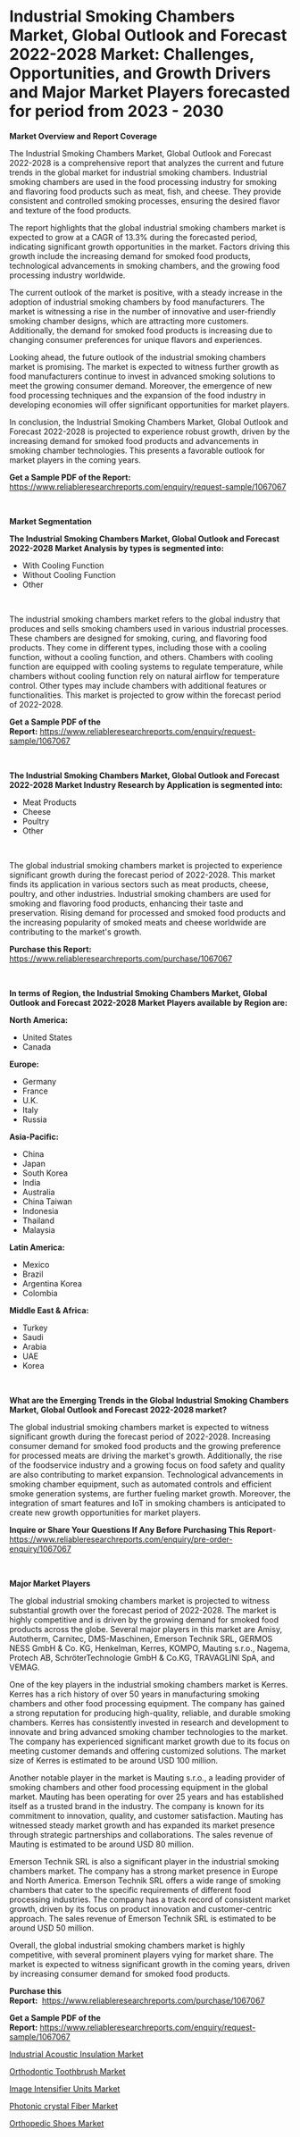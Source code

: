 <p><h1>Industrial Smoking Chambers Market, Global Outlook and Forecast 2022-2028 Market: Challenges, Opportunities, and Growth Drivers and Major Market Players forecasted for period from 2023 - 2030</h1></p><p><strong>Market Overview and Report Coverage</strong></p>
<p><p>The Industrial Smoking Chambers Market, Global Outlook and Forecast 2022-2028 is a comprehensive report that analyzes the current and future trends in the global market for industrial smoking chambers. Industrial smoking chambers are used in the food processing industry for smoking and flavoring food products such as meat, fish, and cheese. They provide consistent and controlled smoking processes, ensuring the desired flavor and texture of the food products.</p><p>The report highlights that the global industrial smoking chambers market is expected to grow at a CAGR of 13.3% during the forecasted period, indicating significant growth opportunities in the market. Factors driving this growth include the increasing demand for smoked food products, technological advancements in smoking chambers, and the growing food processing industry worldwide.</p><p>The current outlook of the market is positive, with a steady increase in the adoption of industrial smoking chambers by food manufacturers. The market is witnessing a rise in the number of innovative and user-friendly smoking chamber designs, which are attracting more customers. Additionally, the demand for smoked food products is increasing due to changing consumer preferences for unique flavors and experiences.</p><p>Looking ahead, the future outlook of the industrial smoking chambers market is promising. The market is expected to witness further growth as food manufacturers continue to invest in advanced smoking solutions to meet the growing consumer demand. Moreover, the emergence of new food processing techniques and the expansion of the food industry in developing economies will offer significant opportunities for market players.</p><p>In conclusion, the Industrial Smoking Chambers Market, Global Outlook and Forecast 2022-2028 is projected to experience robust growth, driven by the increasing demand for smoked food products and advancements in smoking chamber technologies. This presents a favorable outlook for market players in the coming years.</p></p>
<p><strong>Get a Sample PDF of the Report:</strong> <a href="https://www.reliableresearchreports.com/enquiry/request-sample/1067067">https://www.reliableresearchreports.com/enquiry/request-sample/1067067</a></p>
<p>&nbsp;</p>
<p><strong>Market Segmentation</strong></p>
<p><strong>The Industrial Smoking Chambers Market, Global Outlook and Forecast 2022-2028 Market Analysis by types is segmented into:</strong></p>
<p><ul><li>With Cooling Function</li><li>Without Cooling Function</li><li>Other</li></ul></p>
<p>&nbsp;</p>
<p><p>The industrial smoking chambers market refers to the global industry that produces and sells smoking chambers used in various industrial processes. These chambers are designed for smoking, curing, and flavoring food products. They come in different types, including those with a cooling function, without a cooling function, and others. Chambers with cooling function are equipped with cooling systems to regulate temperature, while chambers without cooling function rely on natural airflow for temperature control. Other types may include chambers with additional features or functionalities. This market is projected to grow within the forecast period of 2022-2028.</p></p>
<p><strong>Get a Sample PDF of the Report:</strong>&nbsp;<a href="https://www.reliableresearchreports.com/enquiry/request-sample/1067067">https://www.reliableresearchreports.com/enquiry/request-sample/1067067</a></p>
<p>&nbsp;</p>
<p><strong>The Industrial Smoking Chambers Market, Global Outlook and Forecast 2022-2028 Market Industry Research by Application is segmented into:</strong></p>
<p><ul><li>Meat Products</li><li>Cheese</li><li>Poultry</li><li>Other</li></ul></p>
<p>&nbsp;</p>
<p><p>The global industrial smoking chambers market is projected to experience significant growth during the forecast period of 2022-2028. This market finds its application in various sectors such as meat products, cheese, poultry, and other industries. Industrial smoking chambers are used for smoking and flavoring food products, enhancing their taste and preservation. Rising demand for processed and smoked food products and the increasing popularity of smoked meats and cheese worldwide are contributing to the market's growth.</p></p>
<p><strong>Purchase this Report:</strong>&nbsp; <a href="https://www.reliableresearchreports.com/purchase/1067067">https://www.reliableresearchreports.com/purchase/1067067</a></p>
<p>&nbsp;</p>
<p><strong>In terms of Region, the Industrial Smoking Chambers Market, Global Outlook and Forecast 2022-2028 Market Players available by Region are:</strong></p>
<p>
    <p> <strong> North America: </strong>
        <ul>
            <li>United States</li>
            <li>Canada</li>
        </ul>
        </p> 
    <p> <strong> Europe: </strong>
        <ul>
            <li>Germany</li>
            <li>France</li>
            <li>U.K.</li>
            <li>Italy</li>
            <li>Russia</li>
        </ul>
        </p> 
    <p> <strong> Asia-Pacific: </strong>
        <ul>
            <li>China</li>
            <li>Japan</li>
            <li>South Korea</li>
            <li>India</li>
            <li>Australia</li>
            <li>China Taiwan</li>
            <li>Indonesia</li>
            <li>Thailand</li>
            <li>Malaysia</li>
        </ul>
        </p> 
    <p> <strong> Latin America: </strong>
        <ul>
            <li>Mexico</li>
            <li>Brazil</li>
            <li>Argentina Korea</li>
            <li>Colombia</li>
        </ul>
        </p> 
    <p> <strong> Middle East & Africa: </strong>
        <ul>
            <li>Turkey</li>
            <li>Saudi</li>
            <li>Arabia</li>
            <li>UAE</li>
            <li>Korea</li>
        </ul>
    </p>
    </p>
<p>&nbsp;</p>
<p><strong>What are the Emerging Trends in the Global Industrial Smoking Chambers Market, Global Outlook and Forecast 2022-2028 market?</strong></p>
<p><p>The global industrial smoking chambers market is expected to witness significant growth during the forecast period of 2022-2028. Increasing consumer demand for smoked food products and the growing preference for processed meats are driving the market's growth. Additionally, the rise of the foodservice industry and a growing focus on food safety and quality are also contributing to market expansion. Technological advancements in smoking chamber equipment, such as automated controls and efficient smoke generation systems, are further fueling market growth. Moreover, the integration of smart features and IoT in smoking chambers is anticipated to create new growth opportunities for market players.</p></p>
<p><strong>Inquire or Share Your Questions If Any Before Purchasing This Report</strong>- <a href="https://www.reliableresearchreports.com/enquiry/pre-order-enquiry/1067067">https://www.reliableresearchreports.com/enquiry/pre-order-enquiry/1067067</a></p>
<p>&nbsp;</p>
<p><strong>Major Market Players</strong></p>
<p><p>The global industrial smoking chambers market is projected to witness substantial growth over the forecast period of 2022-2028. The market is highly competitive and is driven by the growing demand for smoked food products across the globe. Several major players in this market are Amisy, Autotherm, Carnitec, DMS-Maschinen, Emerson Technik SRL, GERMOS NESS GmbH & Co. KG, Henkelman, Kerres, KOMPO, Mauting s.r.o., Nagema, Protech AB, SchröterTechnologie GmbH & Co.KG, TRAVAGLINI SpA, and VEMAG.</p><p>One of the key players in the industrial smoking chambers market is Kerres. Kerres has a rich history of over 50 years in manufacturing smoking chambers and other food processing equipment. The company has gained a strong reputation for producing high-quality, reliable, and durable smoking chambers. Kerres has consistently invested in research and development to innovate and bring advanced smoking chamber technologies to the market. The company has experienced significant market growth due to its focus on meeting customer demands and offering customized solutions. The market size of Kerres is estimated to be around USD 100 million.</p><p>Another notable player in the market is Mauting s.r.o., a leading provider of smoking chambers and other food processing equipment in the global market. Mauting has been operating for over 25 years and has established itself as a trusted brand in the industry. The company is known for its commitment to innovation, quality, and customer satisfaction. Mauting has witnessed steady market growth and has expanded its market presence through strategic partnerships and collaborations. The sales revenue of Mauting is estimated to be around USD 80 million.</p><p>Emerson Technik SRL is also a significant player in the industrial smoking chambers market. The company has a strong market presence in Europe and North America. Emerson Technik SRL offers a wide range of smoking chambers that cater to the specific requirements of different food processing industries. The company has a track record of consistent market growth, driven by its focus on product innovation and customer-centric approach. The sales revenue of Emerson Technik SRL is estimated to be around USD 50 million.</p><p>Overall, the global industrial smoking chambers market is highly competitive, with several prominent players vying for market share. The market is expected to witness significant growth in the coming years, driven by increasing consumer demand for smoked food products.</p></p>
<p><strong>Purchase this Report:</strong>&nbsp;&nbsp;<a href="https://www.reliableresearchreports.com/purchase/1067067">https://www.reliableresearchreports.com/purchase/1067067</a></p>
<p></p>
<p><strong>Get a Sample PDF of the Report:</strong>&nbsp;<a href="https://www.reliableresearchreports.com/enquiry/request-sample/1067067">https://www.reliableresearchreports.com/enquiry/request-sample/1067067</a></p>
<p><p><a href="https://www.linkedin.com/pulse/industrial-acoustic-insulation-market-research-report-unlocks-a0sse/">Industrial Acoustic Insulation Market</a></p><p><a href="https://medium.com/@elzaziemann1943/orthodontic-toothbrush-market-size-growth-forecast-2023-2030-57f4e229128c">Orthodontic Toothbrush Market</a></p><p><a href="https://www.reportprime.com/image-intensifier-units-r4890">Image Intensifier Units Market</a></p><p><a href="https://www.reportprime.com/photonic-crystal-fiber-r4889">Photonic crystal Fiber Market</a></p><p><a href="https://medium.com/@soledadhane827/orthopedic-shoes-market-size-growth-forecast-2023-2030-524f8a318970">Orthopedic Shoes Market</a></p></p>